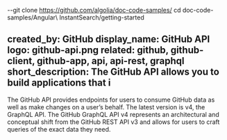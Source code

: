 --git clone https://github.com/algolia/doc-code-samples/
cd doc-code-samples/Angular\ InstantSearch/getting-started

created_by: GitHub
display_name: GitHub API
logo: github-api.png
related: github, github-client, github-app, api, api-rest, graphql
short_description: The GitHub API allows you to build applications that i
---
The GitHub API provides endpoints for users to consume GitHub data as well as make changes on a user’s behalf. The latest version is v4, the GraphQL API. The GitHub GraphQL API v4 represents an architectural and conceptual shift from the GitHub REST API v3 and allows for users to craft queries of the exact data they need.
